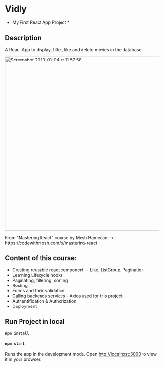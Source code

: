 # Vidly
* My First React App Project *

## Description 
A React App to display, filter, like and delete movies in the database.

<img width="571" alt="Screenshot 2023-01-04 at 11 57 58" src="https://user-images.githubusercontent.com/106656146/210530863-62db7f1a-62d6-4f26-80ba-e8c48e9cfbc9.png">

From "Mastering React" course by Mosh Hamedani 
-> https://codewithmosh.com/p/mastering-react

## Content of this course:
- Creating reusable react component 
-- Like, ListGroup, Pagination
- Learning Lifecycle hooks
- Paginating, filtering, sorting
- Routing
- Forms and their validation
- Calling backends services - Axios used for this project
- Authentification & Authorization
- Deployment

## Run Project in local
#### `npm install`
#### `npm start`

Runs the app in the development mode.
Open [http://localhost:3000](http://localhost:3000) to view it in your browser.
